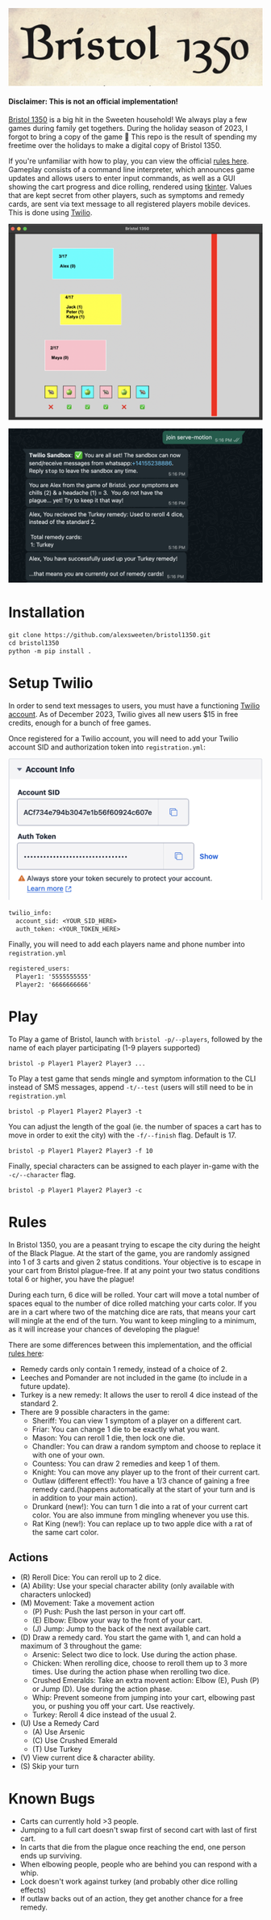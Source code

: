 ![](images/logo.png)
#### Disclaimer: This is not an official implementation!

[Bristol 1350](https://facadegames.com/products/bristol-1350) is a big hit in the Sweeten household! We always play a few games during family get togethers. During the holiday season of 2023, I forgot to bring a copy of the game 🤦 This repo is the result of spending my freetime over the holidays to make a digital copy of Bristol 1350.

If you're unfamiliar with how to play, you can view the official [rules here](https://gamers-hq.de/media/pdf/60/66/e2/Bristol_PnP_Rules_1.pdf). Gameplay consists of a command line interpreter, which announces game updates and allows users to enter input commands, as well as a GUI showing the cart progress and dice rolling, rendered using [tkinter](https://docs.python.org/3/library/tkinter.html). Values that are kept secret from other players, such as symptoms and remedy cards, are sent via text message to all registered players mobile devices. This is done using [Twilio](https://login.twilio.com/u/signup?state=hKFo2SA4d09LV1BLM3lsNlFINXNfQU1oVWhzSFJ5Q1RnbGlNVaFur3VuaXZlcnNhbC1sb2dpbqN0aWTZIFptY1F6bmp6bVJ4UWw2TVRtemNkZk1TVktCZDF5TG9Vo2NpZNkgTW05M1lTTDVSclpmNzdobUlKZFI3QktZYjZPOXV1cks).

![Screenshot of the game](images/gui_screenshot.png)

![Screenshot of SMS messaging](images/whatsapp_twilio.png)

# Installation
```
git clone https://github.com/alexsweeten/bristol1350.git
cd bristol1350
python -m pip install .
```

# Setup Twilio
In order to send text messages to users, you must have a functioning [Twilio account](https://login.twilio.com/u/signup?state=hKFo2SA4d09LV1BLM3lsNlFINXNfQU1oVWhzSFJ5Q1RnbGlNVaFur3VuaXZlcnNhbC1sb2dpbqN0aWTZIFptY1F6bmp6bVJ4UWw2TVRtemNkZk1TVktCZDF5TG9Vo2NpZNkgTW05M1lTTDVSclpmNzdobUlKZFI3QktZYjZPOXV1cks). As of December 2023, Twilio gives all new users $15 in free credits, enough for a bunch of free games.

Once registered for a Twilio account, you will need to add your Twilio account SID and authorization token into `registration.yml`:

![](images/twilio_sid.png)

```
twilio_info:
  account_sid: <YOUR_SID_HERE>
  auth_token: <YOUR_TOKEN_HERE>
```

Finally, you will need to add each players name and phone number into `registration.yml`

```
registered_users:
  Player1: '5555555555'
  Player2: '6666666666'
```

# Play
To Play a game of Bristol, launch with `bristol -p/--players`, followed by the name of each player participating (1-9 players supported)
```
bristol -p Player1 Player2 Player3 ...
```

To Play a test game that sends mingle and symptom information to the CLI instead of SMS messages, append `-t/--test` (users will still need to be in `registration.yml`
```
bristol -p Player1 Player2 Player3 -t
```

You can adjust the length of the goal (ie. the number of spaces a cart has to move in order to exit the city) with the `-f/--finish` flag. Default is 17.
```
bristol -p Player1 Player2 Player3 -f 10
```

Finally, special characters can be assigned to each player in-game with the `-c/--character` flag.
```
bristol -p Player1 Player2 Player3 -c
```

# Rules
In Bristol 1350, you are a peasant trying to escape the city during the height of the Black Plague. At the start of the game, you are randomly assigned into 1 of 3 carts and given 2 status conditions. Your objective is to escape in your cart from Bristol plague-free. If at any point your two status conditions total 6 or higher, you have the plague! 

During each turn, 6 dice will be rolled. Your cart will move a total number of spaces equal to the number of dice rolled matching your carts color. If you are in a cart where two of the matching dice are rats, that means your cart will mingle at the end of the turn. You want to keep mingling to a minimum, as it will increase your chances of developing the plague! 

There are some differences between this implementation, and the official [rules here](https://gamers-hq.de/media/pdf/60/66/e2/Bristol_PnP_Rules_1.pdf):

- Remedy cards only contain 1 remedy, instead of a choice of 2.
- Leeches and Pomander are not included in the game (to include in a future update).
- Turkey is a new remedy: It allows the user to reroll 4 dice instead of the standard 2.
- There are 9 possible characters in the game:
  - Sheriff: You can view 1 symptom of a player on a different cart.
  - Friar: You can change 1 die to be exactly what you want.
  - Mason: You can reroll 1 die, then lock one die.
  - Chandler: You can draw a random symptom and choose to replace it with one of your own.
  - Countess: You can draw 2 remedies and keep 1 of them.
  - Knight: You can move any player up to the front of their current cart.
  - Outlaw (different effect!): You have a 1/3 chance of gaining a free remedy card.(happens automatically at the start of your turn and is in addition to your main action).
  - Drunkard (new!): You can turn 1 die into a rat of your current cart color. You are also immune from mingling whenever you use this.
  - Rat King (new!): You can replace up to two apple dice with a rat of the same cart color.

## Actions
- (R) Reroll Dice: You can reroll up to 2 dice.
- (A) Ability: Use your special character ability (only available with characters unlocked)
- (M) Movement: Take a movement action
  - (P) Push: Push the last person in your cart off. 
  - (E) Elbow: Elbow your way to the front of your cart.
  - (J) Jump: Jump to the back of the next available cart.
- (D) Draw a remedy card. You start the game with 1, and can hold a maximum of 3 throughout the game:
    * Arsenic: Select two dice to lock. Use during the action phase.
    * Chicken: When rerolling dice, choose to reroll them up to 3 more times. Use during the action phase when rerolling two dice.
    * Crushed Emeralds: Take an extra movent action: Elbow (E), Push (P) or Jump (D). Use during the action phase.
    * Whip: Prevent someone from jumping into your cart, elbowing past you, or pushing you off your cart. Use reactively.
    * Turkey: Reroll 4 dice instead of the usual 2.
- (U) Use a Remedy Card
  - (A) Use Arsenic
  - (C) Use Crushed Emerald
  - (T) Use Turkey
- (V) View current dice & character ability.
- (S) Skip your turn

# Known Bugs
- Carts can currently hold >3 people.
- Jumping to a full cart doesn't swap first of second cart with last of first cart.
- In carts that die from the plague once reaching the end, one person ends up surviving.
- When elbowing people, people who are behind you can respond with a whip.
- Lock doesn't work against turkey (and probably other dice rolling effects)
- If outlaw backs out of an action, they get another chance for a free remedy.
